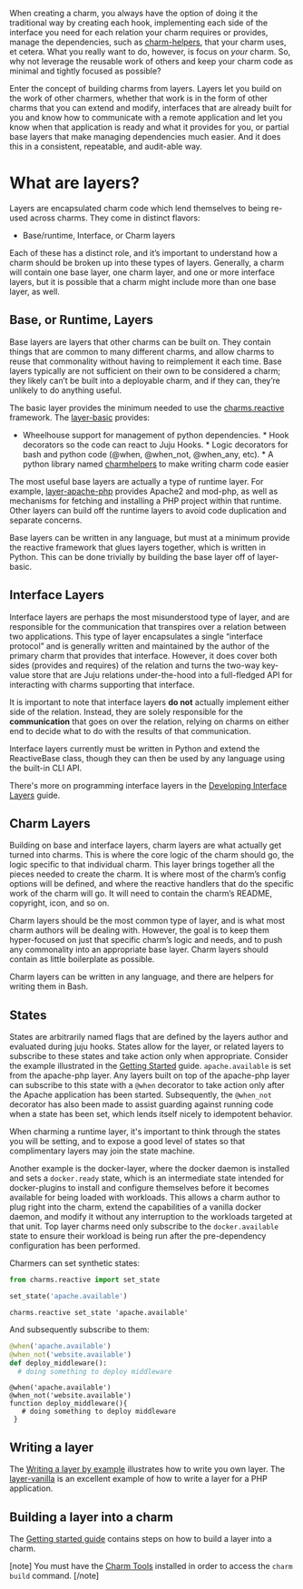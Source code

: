 When creating a charm, you always have the option of doing it the traditional way by creating each hook, implementing each side of the interface you need for each relation your charm requires or provides, manage the dependencies, such as [charm-helpers](https://charm-helpers.readthedocs.io/), that your charm uses, et cetera. What you really want to do, however, is focus on *your* charm. So, why not leverage the reusable work of others and keep your charm code as minimal and tightly focused as possible?

Enter the concept of building charms from layers. Layers let you build on the work of other charmers, whether that work is in the form of other charms that you can extend and modify, interfaces that are already built for you and know how to communicate with a remote application and let you know when that application is ready and what it provides for you, or partial base layers that make managing dependencies much easier. And it does this in a consistent, repeatable, and audit-able way.

# What are layers?

Layers are encapsulated charm code which lend themselves to being re-used across charms. They come in distinct flavors:

-   Base/runtime, Interface, or Charm layers

Each of these has a distinct role, and it’s important to understand how a charm should be broken up into these types of layers. Generally, a charm will contain one base layer, one charm layer, and one or more interface layers, but it is possible that a charm might include more than one base layer, as well.

<h2 id="heading--base-or-runtime-layers">Base, or Runtime, Layers</h2>

Base layers are layers that other charms can be built on. They contain things that are common to many different charms, and allow charms to reuse that commonality without having to reimplement it each time. Base layers typically are not sufficient on their own to be considered a charm; they likely can’t be built into a deployable charm, and if they can, they’re unlikely to do anything useful.

The basic layer provides the minimum needed to use the [charms.reactive](https://charmsreactive.readthedocs.io/) framework. The [layer-basic](http://github.com/juju-solutions/layer-basic) provides:
* Wheelhouse support for management of python dependencies. * Hook decorators so the code can react to Juju Hooks. * Logic decorators for bash and python code (@when, @when_not, @when_any, etc). * A python library named [charmhelpers](https://charm-helpers.readthedocs.io/) to make writing charm code easier

The most useful base layers are actually a type of runtime layer. For example, [layer-apache-php](https://github.com/johnsca/apache-php) provides Apache2 and mod-php, as well as mechanisms for fetching and installing a PHP project within that runtime. Other layers can build off the runtime layers to avoid code duplication and separate concerns.

Base layers can be written in any language, but must at a minimum provide the reactive framework that glues layers together, which is written in Python. This can be done trivially by building the base layer off of layer-basic.

<h2 id="heading--interface-layers">Interface Layers</h2>

Interface layers are perhaps the most misunderstood type of layer, and are responsible for the communication that transpires over a relation between two applications. This type of layer encapsulates a single “interface protocol” and is generally written and maintained by the author of the primary charm that provides that interface. However, it does cover both sides (provides and requires) of the relation and turns the two-way key-value store that are Juju relations under-the-hood into a full-fledged API for interacting with charms supporting that interface.

It is important to note that interface layers **do not** actually implement either side of the relation. Instead, they are solely responsible for the **communication** that goes on over the relation, relying on charms on either end to decide what to do with the results of that communication.

Interface layers currently must be written in Python and extend the ReactiveBase class, though they can then be used by any language using the built-in CLI API.

There's more on programming interface layers in the [Developing Interface Layers](/t/interface-layers/1121) guide.

<h2 id="heading--charm-layers">Charm Layers</h2>

Building on base and interface layers, charm layers are what actually get turned into charms. This is where the core logic of the charm should go, the logic specific to that individual charm. This layer brings together all the pieces needed to create the charm. It is where most of the charm’s config options will be defined, and where the reactive handlers that do the specific work of the charm will go. It will need to contain the charm’s README, copyright, icon, and so on.

Charm layers should be the most common type of layer, and is what most charm authors will be dealing with. However, the goal is to keep them hyper-focused on just that specific charm’s logic and needs, and to push any commonality into an appropriate base layer. Charm layers should contain as little boilerplate as possible.

Charm layers can be written in any language, and there are helpers for writing them in Bash.

<h2 id="heading--states">States</h2>

States are arbitrarily named flags that are defined by the layers author and evaluated during juju hooks. States allow for the layer, or related layers to subscribe to these states and take action only when appropriate. Consider the example illustrated in the [Getting Started]() guide. `apache.available` is set from the apache-php layer. Any layers built on top of the apache-php layer can subscribe to this state with a `@when` decorator to take action only after the Apache application has been started. Subsequently, the `@when_not` decorator has also been made to assist guarding against running code when a state has been set, which lends itself nicely to idempotent behavior.

When charming a runtime layer, it's important to think through the states you will be setting, and to expose a good level of states so that complimentary layers may join the state machine.

Another example is the docker-layer, where the docker daemon is installed and sets a `docker.ready` state, which is an intermediate state intended for docker-plugins to install and configure themselves before it becomes available for being loaded with workloads. This allows a charm author to plug right into the charm, extend the capabilities of a vanilla docker daemon, and modify it without any interruption to the workloads targeted at that unit. Top layer charms need only subscribe to the `docker.available` state to ensure their workload is being run after the pre-dependency configuration has been performed.

Charmers can set synthetic states:

``` python
from charms.reactive import set_state

set_state('apache.available')
```

``` text
charms.reactive set_state 'apache.available'
```

And subsequently subscribe to them:

``` python
@when('apache.available')
@when_not('website.available')
def deploy_middleware():
  # doing something to deploy middleware
```

``` text
@when('apache.available')
@when_not('website.available')
function deploy_middleware(){
   # doing something to deploy middleware
 }
```

<h2 id="heading--writing-a-layer">Writing a layer</h2>

The [Writing a layer by example](/t/writing-a-layer-by-example/1120) illustrates how to write you own layer. The [layer-vanilla](https://github.com/juju-solutions/layer-vanilla) is an excellent example of how to write a layer for a PHP application.

<h2 id="heading--building-a-layer-into-a-charm">Building a layer into a charm</h2>

The [Getting started guide](/t/getting-started-with-charm-development/1118#heading--assemble-the-layers) contains steps on how to build a layer into a charm.

[note]
You must have the [Charm Tools](/t/charm-tools/1180) installed in order to access the `charm build` command.
[/note]
